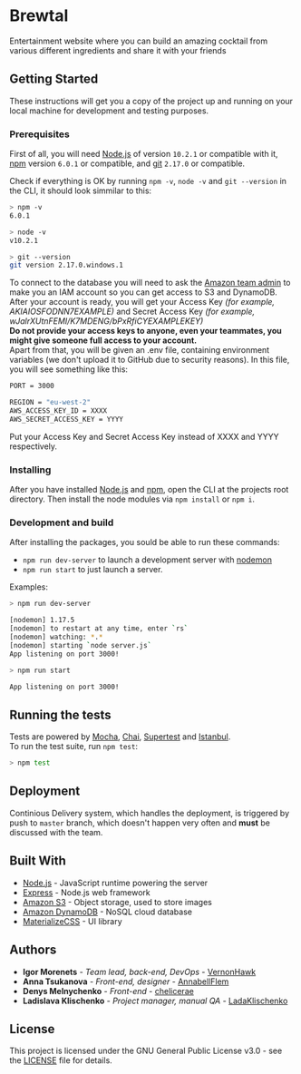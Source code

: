 # Brewtal

Entertainment website where you can build an amazing cocktail from various different ingredients and share it with your friends

## Getting Started

These instructions will get you a copy of the project up and running on your local machine for development and testing purposes.

### Prerequisites

First of all, you will need [Node.js](https://nodejs.org) of version `10.2.1` or compatible with it, [npm](https://www.npmjs.com/) version `6.0.1` or compatible, and [git](https://git-scm.com/downloads) `2.17.0` or compatible.

Check if everything is OK by running `npm -v`, `node -v` and `git --version` in the CLI, it should look simmilar to this:

```bash
> npm -v
6.0.1
```

```bash
> node -v
v10.2.1
```

```bash
> git --version
git version 2.17.0.windows.1
```

To connect to the database you will need to ask the [Amazon team admin](https://github.com/VernonHawk) to make you an IAM account so you can get access to S3 and DynamoDB.
After your account is ready, you will get your Access Key *(for example, AKIAIOSFODNN7EXAMPLE)* and Secret Access Key *(for example, wJalrXUtnFEMI/K7MDENG/bPxRfiCYEXAMPLEKEY)* \
**Do not provide your access keys to anyone, even your teammates, you might give someone full access to your account.**\
Apart from that, you will be given an .env file, containing environment variables (we don't upload it to GitHub due to security reasons). In this file, you will see something like this:

```bash
PORT = 3000

REGION = "eu-west-2"
AWS_ACCESS_KEY_ID = XXXX
AWS_SECRET_ACCESS_KEY = YYYY
```

Put your Access Key and Secret Access Key instead of XXXX and YYYY respectively.

### Installing

After you have installed [Node.js](https://nodejs.org) and [npm](https://www.npmjs.com/), open the CLI at the projects root directory. Then install the node modules via `npm install` or `npm i`.

### Development and build

After installing the packages, you sould be able to run these commands:

- `npm run dev-server` to launch a development server with [nodemon](https://www.npmjs.com/package/nodemon)
- `npm run start` to just launch a server.

Examples:

```bash
> npm run dev-server

[nodemon] 1.17.5
[nodemon] to restart at any time, enter `rs`
[nodemon] watching: *.*
[nodemon] starting `node server.js`
App listening on port 3000!
```

```bash
> npm run start

App listening on port 3000!
```

## Running the tests

Tests are powered by [Mocha](https://mochajs.org), [Chai](http://www.chaijs.com/), [Supertest](https://www.npmjs.com/package/supertest) and [Istanbul](https://istanbul.js.org/).\
To run the test suite, run `npm test`:

```bash
> npm test
```

## Deployment

Continious Delivery system, which handles the deployment, is triggered by push to `master` branch, which doesn't happen very often and **must** be discussed with the team.

## Built With

- [Node.js](https://nodejs.org) - JavaScript runtime powering the server
- [Express](http://expressjs.com/) - Node.js web framework
- [Amazon S3](https://aws.amazon.com/s3/) - Object storage, used to store images
- [Amazon DynamoDB](https://aws.amazon.com/dynamodb) - NoSQL cloud database
- [MaterializeCSS](https://materializecss.com/) - UI library

## Authors

- **Igor Morenets** - *Team lead, back-end, DevOps* - [VernonHawk](https://github.com/VernonHawk)
- **Anna Tsukanova** - *Front-end, designer* - [AnnabellFlem](https://github.com/AnnabellFlem)
- **Denys Melnychenko** - *Front-end* - [chelicerae](https://github.com/chelicerae)
- **Ladislava Klischenko** - *Project manager, manual QA* - [LadaKlischenko](https://github.com/LadaKlischenko)

## License

This project is licensed under the GNU  General Public License v3.0 - see the [LICENSE](LICENSE) file for details.
